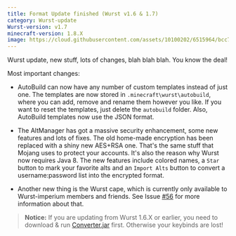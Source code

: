 ```yaml
---
title: Format Update finished (Wurst v1.6 & 1.7)
category: Wurst-update
Wurst-version: v1.7
minecraft-version: 1.8.X
image: https://cloud.githubusercontent.com/assets/10100202/6515964/bcc7dc52-c38e-11e4-904c-49c509d6c1b0.jpg
---
```

Wurst update, new stuff, lots of changes, blah blah blah. You know the deal!
<!--read more-->

Most important changes:

- AutoBuild can now have any number of custom templates instead of just one. The templates are now stored in `.minecraft\wurst\autobuild`, where you can add, remove and rename them however you like. If you want to reset the templates, just delete the `autobuild` folder. Also, AutoBuild templates now use the JSON format.

- The AltManager has got a massive security enhancement, some new features and lots of fixes. The old home-made encryption has been replaced with a shiny new AES+RSA one. That's the same stuff that Mojang uses to protect your accounts. It's also the reason why Wurst now requires Java 8. The new features include colored names, a `Star` button to mark your favorite alts and an `Import Alts` button to convert a username:password list into the encrypted format.

- Another new thing is the Wurst cape, which is currently only available to Wurst-imperium members and friends. See Issue [#56](https://github.com/Wurst-Imperium/Wurst-Client/issues/56) for more information about that.

>**Notice:** If you are updating from Wurst 1.6.X or earlier, you need to download & run [Converter.jar](https://github.com/Wurst-Imperium/Wurst-Client/releases/download/v1.7/Converter.jar) first. Otherwise your keybinds are lost!
